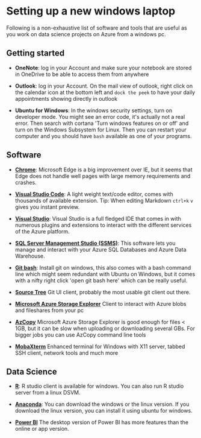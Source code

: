 # Setting up a new windows laptop 

Following is a non-exhaustive list of software and tools that are useful as you work on data science projects on Azure from a windows pc.

## Getting started

- **OneNote**: log in your Account and make sure your notebook are stored in OneDrive to be able to access them from anywhere

- **Outlook**: log in your Account. On the mail view of outlook, right click on the calendar icon at the bottom left and `dock the peek` to have your daily appointments showing directly in outlook

- **Ubuntu for Windows**: In the windows security settings, turn on developer mode. You might see an error code, it's actually not a real error. Then search with cortana 'Turn windows features on or off' and turn on the Windows Subsystem for Linux. Then you can restart your computer and you should have `bash` available as one of your programs.

## Software

- [**Chrome**](https://www.google.co.uk/chrome/browser/desktop/): Microsoft Edge is a big improvement over IE, but it seems that Edge does not handle well pages with large memory requirements and crashes. 

- [**Visual Studio Code**](https://code.visualstudio.com/Download): A light weight text/code editor, comes with thousands of available extension. Tip: When editing Markdown `ctrl+k` `v` gives you instant preview.

- [**Visual Studio**](https://www.visualstudio.com/post-download-vs?sku=ent&clcid=0x409&downloadrename=true): Visual Studio is a full fledged IDE that comes in with numerous plugins and extensions to interact with the different services of the Azure platform.

- [**SQL Server Management Studio (SSMS)**](https://msdn.microsoft.com/en-us/library/mt238290.aspx): This software lets you manage and interact with your Azure SQL Databases and Azure Data Warehouse.

- [**Git bash**](https://git-scm.com/download/win): Install git on windows, this also comes with a bash command line which might seem redundant with Ubuntu on Windows, but it comes with a nifty right click 'open git bash here' which can be really useful.

- [**Source Tree**](https://www.sourcetreeapp.com/) Git UI client, probably the most usable git client out there.

- [**Microsoft Azure Storage Explorer**](http://storageexplorer.com/) Client to interact with Azure blobs and fileshares from your pc

- [**AzCopy**](https://azure.microsoft.com/en-gb/documentation/articles/storage-use-azcopy/) Microsoft Azure Storage Explorer is good enough for files < 1GB, but it can be slow when uploading or downloading several GBs. For bigger jobs you can use AzCopy command line tools

- [**MobaXterm**](http://mobaxterm.mobatek.net/download-home-edition.html) Enhanced terminal for Windows with X11 server, tabbed SSH client, network tools and much more



## Data Science


- [**R**](https://www.rstudio.com/products/rstudio/download2/): R studio client is available for windows. You can also run R studio server from a linux DSVM.

- [**Anaconda**](https://www.continuum.io/downloads): You can download the windows or the linux version. If you download the linux version, you can install it using ubuntu for windows.

- [**Power BI**](https://powerbi.microsoft.com/en-us/desktop/) The desktop version of Power BI has more features than the online or app version.
